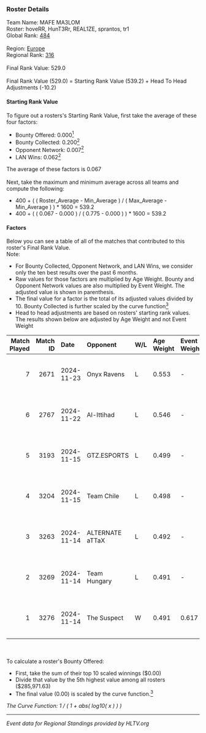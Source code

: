 ### Roster Details<br />
Team Name: MAFE MA3LOM<br />
Roster: hoveRR, HunT3Rr, REAL1ZE, sprantos, tr1<br />
Global Rank: [484](../../standings_global_2025_02_28.md)<br />
<br />
Region: [Europe]( ../../standings_europe_2025_02_28.md)<br />
Regional Rank: [316]( ../../standings_europe_2025_02_28.md)<br />
<br />
Final Rank Value:  529.0<br />
<br />
Final Rank Value (529.0) = Starting Rank Value (539.2) + Head To Head Adjustments (-10.2)<br />

#### Starting Rank Value<br />
To figure out a rosters's Starting Rank Value, first take the average of these four factors:<br />
- Bounty Offered: 0.000[<sup>1</sup>](#table2)
- Bounty Collected: 0.200[<sup>2</sup>](#table1)
- Opponent Network: 0.007[<sup>2</sup>](#table1)
- LAN Wins: 0.062[<sup>2</sup>](#table1)

The average of these factors is 0.067<br />
<br />
Next, take the maximum and minimum average across all teams and compute the following:<br />
- 400 + ( ( Roster_Average - Min_Average ) / ( Max_Average - Min_Average ) ) * 1600 = 539.2
- 400 + ( ( 0.067 - 0.000 ) / ( 0.775 - 0.000 ) ) * 1600 = 539.2


#### Factors<br />
Below you can see a table of all of the matches that contributed to this roster's Final Rank Value.<br />
Note:<br />

- For Bounty Collected, Opponent Network, and LAN Wins, we consider only the ten best results over the past 6 months.
- Raw values for those factors are multiplied by Age Weight. Bounty and Opponent Network values are also multiplied by Event Weight. The adjusted value is shown in parenthesis.
- The final value for a factor is the total of its adjusted values divided by 10. Bounty Collected is further scaled by the curve function[<sup>3</sup>](#curveFunction)
- Head to head adjustments are based on rosters' starting rank values. The results shown below are adjusted by Age Weight and not Event Weight
<span id="table1"></span><br />


| Match Played | Match ID | Date       | Opponent        | W/L | Age Weight | Event Weight | Bounty Collected | Opponent Network | LAN Wins  | H2H Adj. | Roster                                  |
| -: | -: | :- | :- | :- | :- | :- | :- | :- | :- | -: | :- |
|            7 |     2671 | 2024-11-23 | Onyx Ravens     | L   | 0.553      | -            | -                | -                | -         |    -5.23 | hoveRR, HunT3Rr, REAL1ZE, sprantos, tr1 |
|            6 |     2767 | 2024-11-22 | Al-Ittihad      | L   | 0.546      | -            | -                | -                | -         |    -4.81 | hoveRR, HunT3Rr, REAL1ZE, sprantos, tr1 |
|            5 |     3193 | 2024-11-15 | GTZ.ESPORTS     | L   | 0.499      | -            | -                | -                | -         |    -0.31 | BOROS, HuNt3R, REAL1ZE, sprantos, tr1   |
|            4 |     3204 | 2024-11-15 | Team Chile      | L   | 0.498      | -            | -                | -                | -         |    -7.31 | BOROS, HuNt3R, REAL1ZE, sprantos, tr1   |
|            3 |     3263 | 2024-11-14 | ALTERNATE aTTaX | L   | 0.492      | -            | -                | -                | -         |    -1.48 | BOROS, HuNt3R, REAL1ZE, sprantos, tr1   |
|            2 |     3269 | 2024-11-14 | Team Hungary    | L   | 0.491      | -            | -                | -                | -         |    -2.63 | BOROS, HuNt3R, REAL1ZE, sprantos, tr1   |
|            1 |     3276 | 2024-11-14 | The Suspect     | W   | 0.491      | 0.617        | 0.003 (0.001)    | 0.242 (0.073)    | 1 (0.491) |    11.60 | BOROS, HuNt3R, REAL1ZE, sprantos, tr1   |

<br />
<span id="table2"></span><br />
To calculate a roster's Bounty Offered:<br />

- First, take the sum of their top 10 scaled winnings ($0.00)
- Divide that value by the 5th highest value among all rosters ($285,971.63)
- The final value (0.00) is scaled by the curve function.[<sup>3</sup>](#curveFunction)

<span id="curveFunction"></span>_The Curve Function: 1 / ( 1 + abs( log10( x ) ) )_<br />

---
_Event data for Regional Standings provided by HLTV.org_<br />
